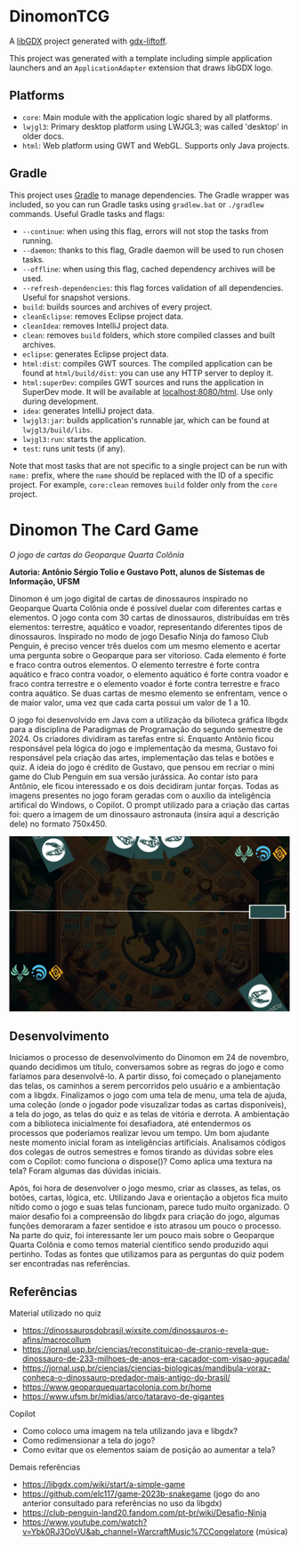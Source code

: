 # DinomonTCG

A [libGDX](https://libgdx.com/) project generated with [gdx-liftoff](https://github.com/libgdx/gdx-liftoff).

This project was generated with a template including simple application launchers and an `ApplicationAdapter` extension that draws libGDX logo.

## Platforms

- `core`: Main module with the application logic shared by all platforms.
- `lwjgl3`: Primary desktop platform using LWJGL3; was called 'desktop' in older docs.
- `html`: Web platform using GWT and WebGL. Supports only Java projects.

## Gradle

This project uses [Gradle](https://gradle.org/) to manage dependencies.
The Gradle wrapper was included, so you can run Gradle tasks using `gradlew.bat` or `./gradlew` commands.
Useful Gradle tasks and flags:

- `--continue`: when using this flag, errors will not stop the tasks from running.
- `--daemon`: thanks to this flag, Gradle daemon will be used to run chosen tasks.
- `--offline`: when using this flag, cached dependency archives will be used.
- `--refresh-dependencies`: this flag forces validation of all dependencies. Useful for snapshot versions.
- `build`: builds sources and archives of every project.
- `cleanEclipse`: removes Eclipse project data.
- `cleanIdea`: removes IntelliJ project data.
- `clean`: removes `build` folders, which store compiled classes and built archives.
- `eclipse`: generates Eclipse project data.
- `html:dist`: compiles GWT sources. The compiled application can be found at `html/build/dist`: you can use any HTTP server to deploy it.
- `html:superDev`: compiles GWT sources and runs the application in SuperDev mode. It will be available at [localhost:8080/html](http://localhost:8080/html). Use only during development.
- `idea`: generates IntelliJ project data.
- `lwjgl3:jar`: builds application's runnable jar, which can be found at `lwjgl3/build/libs`.
- `lwjgl3:run`: starts the application.
- `test`: runs unit tests (if any).

Note that most tasks that are not specific to a single project can be run with `name:` prefix, where the `name` should be replaced with the ID of a specific project.
For example, `core:clean` removes `build` folder only from the `core` project.

# Dinomon The Card Game
*O jogo de cartas do Geoparque Quarta Colônia*

**Autoria: Antônio Sérgio Tolio e Gustavo Pott, alunos de Sistemas de Informação, UFSM**

Dinomon é um jogo digital de cartas de dinossauros inspirado no Geoparque Quarta Colônia onde é possível duelar com diferentes cartas e elementos. O jogo conta com 30 cartas de dinossauros, distribuídas em três elementos: terrestre, aquático e voador, representando diferentes tipos de dinossauros. Inspirado no modo de jogo Desafio Ninja do famoso Club Penguin, é preciso vencer três duelos com um mesmo elemento e acertar uma pergunta sobre o Geoparque para ser vitorioso. Cada elemento é forte e fraco contra outros elementos. O elemento terrestre é forte contra aquático e fraco contra voador, o elemento aquático é forte contra voador e fraco contra terrestre e o elemento voador é forte contra terrestre e fraco contra aquático. Se duas cartas de mesmo elemento se enfrentam, vence o de maior valor, uma vez que cada carta possui um valor de 1 a 10.

O jogo foi desenvolvido em Java com a utilização da bilioteca gráfica libgdx para a disciplina de Paradigmas de Programação do segundo semestre de 2024. Os criadores dividiram as tarefas entre si. Enquanto Antônio ficou responsável pela lógica do jogo e implementação da mesma, Gustavo foi responsável pela criação das artes, implementação das telas e botões e quiz. A ideia do jogo é crédito de Gustavo, que pensou em recriar o mini game do Club Penguin em sua versão jurássica. Ao contar isto para Antônio, ele ficou interessado e os dois decidiram juntar forças. Todas as imagens presentes no jogo foram geradas com o auxílio da inteligência artifical do Windows, o Copilot. O prompt utilizado para a criação das cartas foi: quero a imagem de um dinossauro astronauta (insira aqui a descrição dele) no formato 750x450. 

<img src="https://github.com/elc117/game-2024b-dinomon-tcg/blob/main/assets/playmat.png" alt="Playmat">

## Desenvolvimento

Iniciamos o processo de desenvolvimento do Dinomon em 24 de novembro, quando decidimos um título, conversamos sobre as regras do jogo e como faríamos para desenvolvê-lo. A partir disso, foi começado o planejamento das telas, os caminhos a serem percorridos pelo usuário e a ambientação com a libgdx. Finalizamos o jogo com uma tela de menu, uma tela de ajuda, uma coleção (onde o jogador pode visuzalizar todas as cartas disponíveis), a tela do jogo, as telas do quiz e as telas de vitória e derrota. A ambientação com a biblioteca inicialmente foi desafiadora, até entendermos os processos que poderíamos realizar levou um tempo. Um bom ajudante neste momento inicial foram as inteligências artificiais. Analisamos códigos dos colegas de outros semestres e fomos tirando as dúvidas sobre eles com o Copilot: como funciona o dispose()? Como aplica uma textura na tela? Foram algumas das dúvidas iniciais.

Após, foi hora de desenvolver o jogo mesmo, criar as classes, as telas, os botões, cartas, lógica, etc. Utilizando Java e orientação a objetos fica muito nítido como o jogo e suas telas funcionam, parece tudo muito organizado. O maior desafio foi a compreensão do libgdx para criação do jogo, algumas funções demoraram a fazer sentidoe e isto atrasou um pouco o processo. Na parte do quiz, foi interessante ler um pouco mais sobre o Geoparque Quarta Colônia e como temos material científico sendo produzido aqui pertinho. Todas as fontes que utilizamos para as perguntas do quiz podem ser encontradas nas referências. 

## Referências
Material utilizado no quiz
- https://dinossaurosdobrasil.wixsite.com/dinossauros-e-afins/macrocollum
- https://jornal.usp.br/ciencias/reconstituicao-de-cranio-revela-que-dinossauro-de-233-milhoes-de-anos-era-cacador-com-visao-agucada/
- https://jornal.usp.br/ciencias/ciencias-biologicas/mandibula-voraz-conheca-o-dinossauro-predador-mais-antigo-do-brasil/
- https://www.geoparquequartacolonia.com.br/home
- https://www.ufsm.br/midias/arco/tataravo-de-gigantes

Copilot
- Como coloco uma imagem na tela utilizando java e libgdx?
- Como redimensionar a tela do jogo?
- Como evitar que os elementos saiam de posição ao aumentar a tela?

Demais referências
- https://libgdx.com/wiki/start/a-simple-game
- https://github.com/elc117/game-2023b-snakegame (jogo do ano anterior consultado para referências no uso da libgdx)
- https://club-penguin-land20.fandom.com/pt-br/wiki/Desafio-Ninja
- https://www.youtube.com/watch?v=Ybk0RJ3OoVU&ab_channel=WarcraftMusic%7CCongelatore (música)
